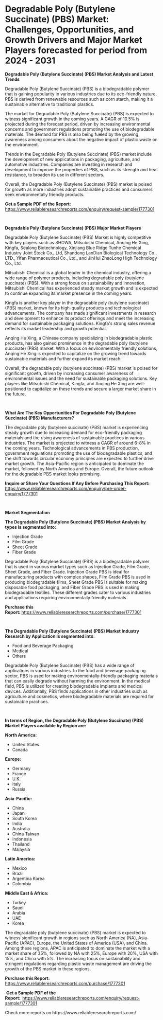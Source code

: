 <p><h1>Degradable Poly (Butylene Succinate) (PBS) Market: Challenges, Opportunities, and Growth Drivers and Major Market Players forecasted for period from 2024 - 2031</h1></p><p><strong>Degradable Poly (Butylene Succinate) (PBS) Market Analysis and Latest Trends</strong></p>
<p><p>Degradable Poly (Butylene Succinate) (PBS) is a biodegradable polymer that is gaining popularity in various industries due to its eco-friendly nature. PBS is derived from renewable resources such as corn starch, making it a sustainable alternative to traditional plastics.</p><p>The market for Degradable Poly (Butylene Succinate) (PBS) is expected to witness significant growth in the coming years. A CAGR of 10.5% is projected during the forecast period, driven by increasing environmental concerns and government regulations promoting the use of biodegradable materials. The demand for PBS is also being fueled by the growing awareness among consumers about the negative impact of plastic waste on the environment.</p><p>Trends in the Degradable Poly (Butylene Succinate) (PBS) market include the development of new applications in packaging, agriculture, and automotive industries. Companies are investing in research and development to improve the properties of PBS, such as its strength and heat resistance, to broaden its use in different sectors.</p><p>Overall, the Degradable Poly (Butylene Succinate) (PBS) market is poised for growth as more industries adopt sustainable practices and consumers seek environmentally friendly products.</p></p>
<p><strong>Get a Sample PDF of the Report:&nbsp;</strong> <a href="https://www.reliableresearchreports.com/enquiry/request-sample/1777301">https://www.reliableresearchreports.com/enquiry/request-sample/1777301</a></p>
<p>&nbsp;</p>
<p><strong>Degradable Poly (Butylene Succinate) (PBS) Major Market Players</strong></p>
<p><p>Degradable Poly (Butylene Succinate) (PBS) Market is highly competitive with key players such as SHOWA, Mitsubishi Chemical, Anqing He Xing, Kingfa, Sealong Biotechnology, Xinjiang Blue Ridge Tunhe Chemical Industry Joint Stock Co., Ltd, Shandong LanDian Biological Technology Co., LTD., Yifan Pharmaceutical Co., Ltd., and JinHui ZhaoLong High Technology Co., Ltd.</p><p>Mitsubishi Chemical is a global leader in the chemical industry, offering a wide range of polymer products, including degradable poly (butylene succinate) (PBS). With a strong focus on sustainability and innovation, Mitsubishi Chemical has experienced steady market growth and is expected to continue expanding its market presence in the coming years.</p><p>Kingfa is another key player in the degradable poly (butylene succinate) (PBS) market, known for its high-quality products and technological advancements. The company has made significant investments in research and development to enhance its product offerings and meet the increasing demand for sustainable packaging solutions. Kingfa's strong sales revenue reflects its market leadership and growth potential.</p><p>Anqing He Xing, a Chinese company specializing in biodegradable plastic products, has also gained prominence in the degradable poly (butylene succinate) (PBS) market. With a focus on environmentally friendly solutions, Anqing He Xing is expected to capitalize on the growing trend towards sustainable materials and further expand its market reach.</p><p>Overall, the degradable poly (butylene succinate) (PBS) market is poised for significant growth, driven by increasing consumer awareness of environmental issues and the need for sustainable packaging solutions. Key players like Mitsubishi Chemical, Kingfa, and Anqing He Xing are well-positioned to capitalize on these trends and secure a larger market share in the future.</p></p>
<p>&nbsp;</p>
<p><strong>What Are The Key Opportunities For Degradable Poly (Butylene Succinate) (PBS) Manufacturers?</strong></p>
<p><p>The degradable poly (butylene succinate) (PBS) market is experiencing steady growth due to increasing demand for eco-friendly packaging materials and the rising awareness of sustainable practices in various industries. The market is projected to witness a CAGR of around 6-8% in the coming years. Technological advancements in PBS production, government regulations promoting the use of biodegradable plastics, and the shift towards circular economy principles are expected to further drive market growth. The Asia-Pacific region is anticipated to dominate the market, followed by North America and Europe. Overall, the future outlook for the degradable PBS market looks promising.</p></p>
<p><strong>Inquire or Share Your Questions If Any Before Purchasing This Report:</strong> <a href="https://www.reliableresearchreports.com/enquiry/pre-order-enquiry/1777301">https://www.reliableresearchreports.com/enquiry/pre-order-enquiry/1777301</a></p>
<p>&nbsp;</p>
<p><strong>Market Segmentation</strong></p>
<p><strong>The Degradable Poly (Butylene Succinate) (PBS) Market Analysis by types is segmented into:</strong></p>
<p><ul><li>Injection Grade</li><li>Film Grade</li><li>Sheet Grade</li><li>Fiber Grade</li></ul></p>
<p><p>Degradable Poly (Butylene Succinate) (PBS) is a biodegradable polymer that is used in various market types such as Injection Grade, Film Grade, Sheet Grade, and Fiber Grade. Injection Grade PBS is ideal for manufacturing products with complex shapes, Film Grade PBS is used in producing biodegradable films, Sheet Grade PBS is suitable for making disposable food packaging, and Fiber Grade PBS is used in making biodegradable textiles. These different grades cater to various industries and applications requiring environmentally friendly materials.</p></p>
<p><strong>Purchase this Report:&nbsp;</strong><a href="https://www.reliableresearchreports.com/purchase/1777301">https://www.reliableresearchreports.com/purchase/1777301</a></p>
<p>&nbsp;</p>
<p><strong>The Degradable Poly (Butylene Succinate) (PBS) Market Industry Research by Application is segmented into:</strong></p>
<p><ul><li>Food and Beverage Packaging</li><li>Medical</li><li>Others</li></ul></p>
<p><p>Degradable Poly (Butylene Succinate) (PBS) has a wide range of applications in various industries. In the food and beverage packaging sector, PBS is used for making environmentally-friendly packaging materials that can easily degrade without harming the environment. In the medical field, PBS is utilized for creating biodegradable implants and medical devices. Additionally, PBS finds applications in other industries such as agriculture and cosmetics, where biodegradable materials are required for sustainable practices.</p></p>
<p>&nbsp;</p>
<p><strong>In terms of Region, the Degradable Poly (Butylene Succinate) (PBS) Market Players available by Region are:</strong></p>
<p>
    <p> <strong> North America: </strong>
        <ul>
            <li>United States</li>
            <li>Canada</li>
        </ul>
        </p> 
    <p> <strong> Europe: </strong>
        <ul>
            <li>Germany</li>
            <li>France</li>
            <li>U.K.</li>
            <li>Italy</li>
            <li>Russia</li>
        </ul>
        </p> 
    <p> <strong> Asia-Pacific: </strong>
        <ul>
            <li>China</li>
            <li>Japan</li>
            <li>South Korea</li>
            <li>India</li>
            <li>Australia</li>
            <li>China Taiwan</li>
            <li>Indonesia</li>
            <li>Thailand</li>
            <li>Malaysia</li>
        </ul>
        </p> 
    <p> <strong> Latin America: </strong>
        <ul>
            <li>Mexico</li>
            <li>Brazil</li>
            <li>Argentina Korea</li>
            <li>Colombia</li>
        </ul>
        </p> 
    <p> <strong> Middle East & Africa: </strong>
        <ul>
            <li>Turkey</li>
            <li>Saudi</li>
            <li>Arabia</li>
            <li>UAE</li>
            <li>Korea</li>
        </ul>
    </p>
    </p>
<p><p>The degradable poly (butylene succinate) (PBS) market is expected to witness significant growth in regions such as North America (NA), Asia-Pacific (APAC), Europe, the United States of America (USA), and China. Among these regions, APAC is anticipated to dominate the market with a market share of 35%, followed by NA with 25%, Europe with 20%, USA with 15%, and China with 5%. The increasing focus on sustainability and stringent regulations regarding plastic waste management are driving the growth of the PBS market in these regions.</p></p>
<p><strong>Purchase this Report: </strong><a href="https://www.reliableresearchreports.com/purchase/1777301">https://www.reliableresearchreports.com/purchase/1777301</a></p>
<p>&nbsp;<strong>Get a Sample PDF of the Report:&nbsp;&nbsp;</strong><a href="https://www.reliableresearchreports.com/enquiry/request-sample/1777301">https://www.reliableresearchreports.com/enquiry/request-sample/1777301</a></p>
<p><strong></strong></p>
<p>Check more reports on https://www.reliableresearchreports.com/</p>
